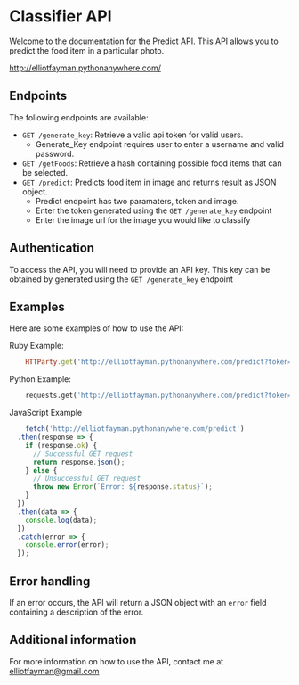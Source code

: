 # Classifier API


Welcome to the documentation for the Predict API. This API allows you to predict the food item in a particular photo.


http://elliotfayman.pythonanywhere.com/

## Endpoints

The following endpoints are available:

- `GET /generate_key`: Retrieve a valid api token for valid users.
    - Generate_Key endpoint requires user to enter a username and valid password.
- `GET /getFoods`: Retrieve a hash containing possible food items that can be selected.
- `GET /predict`: Predicts food item in image and returns result as JSON object.
    - Predict endpoint has two paramaters, token and image.
    - Enter the token generated using the `GET /generate_key` endpoint
    - Enter the image url for the image you would like to classify


## Authentication

To access the API, you will need to provide an API key. This key can be obtained by generated using the `GET /generate_key` endpoint

## Examples

Here are some examples of how to use the API:

Ruby Example:

```ruby
    HTTParty.get('http://elliotfayman.pythonanywhere.com/predict?token=tokenKey&image=https://th.bing.com/th/id/R.5c487ffb0b1b3e854764a1e9bfd43ff2?rik=NAgVDCH4nrhSzg&pid=ImgRaw&r=0')

```

Python Example:

```python
    requests.get('http://elliotfayman.pythonanywhere.com/predict?token=tokenKey&image=https://th.bing.com/th/id/R.5c487ffb0b1b3e854764a1e9bfd43ff2?rik=NAgVDCH4nrhSzg&pid=ImgRaw&r=0')

```

JavaScript Example
```javascript
    fetch('http://elliotfayman.pythonanywhere.com/predict')
  .then(response => {
    if (response.ok) {
      // Successful GET request
      return response.json();
    } else {
      // Unsuccessful GET request
      throw new Error(`Error: ${response.status}`);
    }
  })
  .then(data => {
    console.log(data);
  })
  .catch(error => {
    console.error(error);
  });


```

## Error handling

If an error occurs, the API will return a JSON object with an `error` field containing a description of the error.

## Additional information

For more information on how to use the API, contact me at elliotfayman@gmail.com
